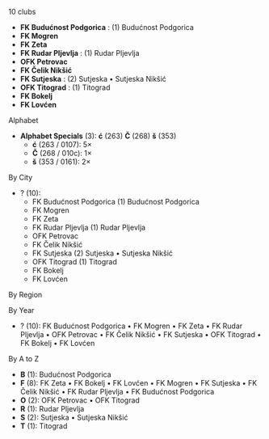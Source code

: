 10 clubs

- **FK Budućnost Podgorica** : (1) Budućnost Podgorica
- **FK Mogren**
- **FK Zeta**
- **FK Rudar Pljevlja** : (1) Rudar Pljevlja
- **OFK Petrovac**
- **FK Čelik Nikšić**
- **FK Sutjeska** : (2) Sutjeska • Sutjeska Nikšić
- **OFK Titograd** : (1) Titograd
- **FK Bokelj**
- **FK Lovćen**




Alphabet

- **Alphabet Specials** (3):  **ć** (263) **Č** (268) **š** (353)
  - **ć** (263 / 0107): 5×
  - **Č** (268 / 010c): 1×
  - **š** (353 / 0161): 2×




By City

- ? (10): 
  - FK Budućnost Podgorica  (1) Budućnost Podgorica
  - FK Mogren 
  - FK Zeta 
  - FK Rudar Pljevlja  (1) Rudar Pljevlja
  - OFK Petrovac 
  - FK Čelik Nikšić 
  - FK Sutjeska  (2) Sutjeska • Sutjeska Nikšić
  - OFK Titograd  (1) Titograd
  - FK Bokelj 
  - FK Lovćen 




By Region





By Year

- ? (10):   FK Budućnost Podgorica • FK Mogren • FK Zeta • FK Rudar Pljevlja • OFK Petrovac • FK Čelik Nikšić • FK Sutjeska • OFK Titograd • FK Bokelj • FK Lovćen






By A to Z

- **B** (1): Budućnost Podgorica
- **F** (8): FK Zeta • FK Bokelj • FK Lovćen • FK Mogren • FK Sutjeska • FK Čelik Nikšić • FK Rudar Pljevlja • FK Budućnost Podgorica
- **O** (2): OFK Petrovac • OFK Titograd
- **R** (1): Rudar Pljevlja
- **S** (2): Sutjeska • Sutjeska Nikšić
- **T** (1): Titograd




